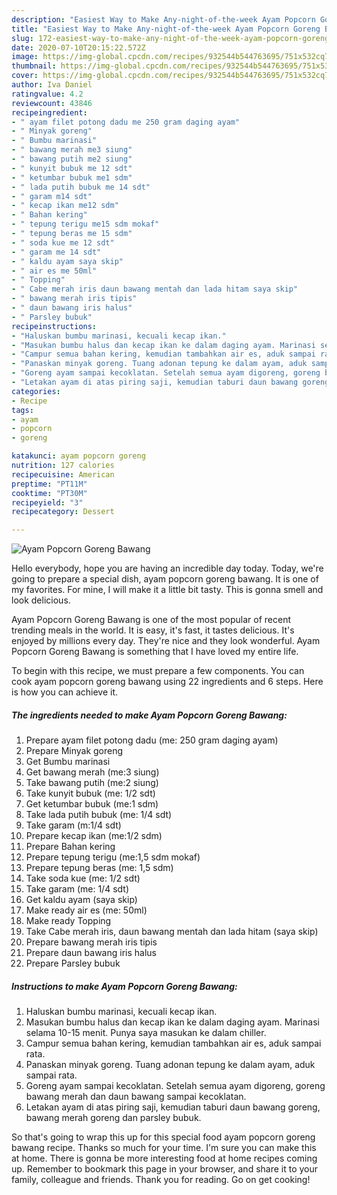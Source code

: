 ```yaml
---
description: "Easiest Way to Make Any-night-of-the-week Ayam Popcorn Goreng Bawang"
title: "Easiest Way to Make Any-night-of-the-week Ayam Popcorn Goreng Bawang"
slug: 172-easiest-way-to-make-any-night-of-the-week-ayam-popcorn-goreng-bawang
date: 2020-07-10T20:15:22.572Z
image: https://img-global.cpcdn.com/recipes/932544b544763695/751x532cq70/ayam-popcorn-goreng-bawang-foto-resep-utama.jpg
thumbnail: https://img-global.cpcdn.com/recipes/932544b544763695/751x532cq70/ayam-popcorn-goreng-bawang-foto-resep-utama.jpg
cover: https://img-global.cpcdn.com/recipes/932544b544763695/751x532cq70/ayam-popcorn-goreng-bawang-foto-resep-utama.jpg
author: Iva Daniel
ratingvalue: 4.2
reviewcount: 43846
recipeingredient:
- " ayam filet potong dadu me 250 gram daging ayam"
- " Minyak goreng"
- " Bumbu marinasi"
- " bawang merah me3 siung"
- " bawang putih me2 siung"
- " kunyit bubuk me 12 sdt"
- " ketumbar bubuk me1 sdm"
- " lada putih bubuk me 14 sdt"
- " garam m14 sdt"
- " kecap ikan me12 sdm"
- " Bahan kering"
- " tepung terigu me15 sdm mokaf"
- " tepung beras me 15 sdm"
- " soda kue me 12 sdt"
- " garam me 14 sdt"
- " kaldu ayam saya skip"
- " air es me 50ml"
- " Topping"
- " Cabe merah iris daun bawang mentah dan lada hitam saya skip"
- " bawang merah iris tipis"
- " daun bawang iris halus"
- " Parsley bubuk"
recipeinstructions:
- "Haluskan bumbu marinasi, kecuali kecap ikan."
- "Masukan bumbu halus dan kecap ikan ke dalam daging ayam. Marinasi selama 10-15 menit. Punya saya masukan ke dalam chiller."
- "Campur semua bahan kering, kemudian tambahkan air es, aduk sampai rata."
- "Panaskan minyak goreng. Tuang adonan tepung ke dalam ayam, aduk sampai rata."
- "Goreng ayam sampai kecoklatan. Setelah semua ayam digoreng, goreng bawang merah dan daun bawang sampai kecoklatan."
- "Letakan ayam di atas piring saji, kemudian taburi daun bawang goreng, bawang merah goreng dan parsley bubuk."
categories:
- Recipe
tags:
- ayam
- popcorn
- goreng

katakunci: ayam popcorn goreng 
nutrition: 127 calories
recipecuisine: American
preptime: "PT11M"
cooktime: "PT30M"
recipeyield: "3"
recipecategory: Dessert

---
```



![Ayam Popcorn Goreng Bawang](https://img-global.cpcdn.com/recipes/932544b544763695/751x532cq70/ayam-popcorn-goreng-bawang-foto-resep-utama.jpg)

Hello everybody, hope you are having an incredible day today. Today, we're going to prepare a special dish, ayam popcorn goreng bawang. It is one of my favorites. For mine, I will make it a little bit tasty. This is gonna smell and look delicious.



Ayam Popcorn Goreng Bawang is one of the most popular of recent trending meals in the world. It is easy, it's fast, it tastes delicious. It's enjoyed by millions every day. They're nice and they look wonderful. Ayam Popcorn Goreng Bawang is something that I have loved my entire life.


To begin with this recipe, we must prepare a few components. You can cook ayam popcorn goreng bawang using 22 ingredients and 6 steps. Here is how you can achieve it.

<!--inarticleads1-->

##### The ingredients needed to make Ayam Popcorn Goreng Bawang:

1. Prepare  ayam filet potong dadu (me: 250 gram daging ayam)
1. Prepare  Minyak goreng
1. Get  Bumbu marinasi
1. Get  bawang merah (me:3 siung)
1. Take  bawang putih (me:2 siung)
1. Take  kunyit bubuk (me: 1/2 sdt)
1. Get  ketumbar bubuk (me:1 sdm)
1. Take  lada putih bubuk (me: 1/4 sdt)
1. Take  garam (m:1/4 sdt)
1. Prepare  kecap ikan (me:1/2 sdm)
1. Prepare  Bahan kering
1. Prepare  tepung terigu (me:1,5 sdm mokaf)
1. Prepare  tepung beras (me: 1,5 sdm)
1. Take  soda kue (me: 1/2 sdt)
1. Take  garam (me: 1/4 sdt)
1. Get  kaldu ayam (saya skip)
1. Make ready  air es (me: 50ml)
1. Make ready  Topping
1. Take  Cabe merah iris, daun bawang mentah dan lada hitam (saya skip)
1. Prepare  bawang merah iris tipis
1. Prepare  daun bawang iris halus
1. Prepare  Parsley bubuk




<!--inarticleads2-->

##### Instructions to make Ayam Popcorn Goreng Bawang:

1. Haluskan bumbu marinasi, kecuali kecap ikan.
1. Masukan bumbu halus dan kecap ikan ke dalam daging ayam. Marinasi selama 10-15 menit. Punya saya masukan ke dalam chiller.
1. Campur semua bahan kering, kemudian tambahkan air es, aduk sampai rata.
1. Panaskan minyak goreng. Tuang adonan tepung ke dalam ayam, aduk sampai rata.
1. Goreng ayam sampai kecoklatan. Setelah semua ayam digoreng, goreng bawang merah dan daun bawang sampai kecoklatan.
1. Letakan ayam di atas piring saji, kemudian taburi daun bawang goreng, bawang merah goreng dan parsley bubuk.




So that's going to wrap this up for this special food ayam popcorn goreng bawang recipe. Thanks so much for your time. I'm sure you can make this at home. There is gonna be more interesting food at home recipes coming up. Remember to bookmark this page in your browser, and share it to your family, colleague and friends. Thank you for reading. Go on get cooking!
